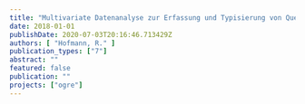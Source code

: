 ```yaml
---
title: "Multivariate Datenanalyse zur Erfassung und Typisierung von Quellen umweltchemischer Frachten im Berliner Regenwasser"
date: 2018-01-01
publishDate: 2020-07-03T20:16:46.713429Z
authors: [ "Hofmann, R." ]
publication_types: ["7"]
abstract: ""
featured: false
publication: ""
projects: ["ogre"]
---
```


